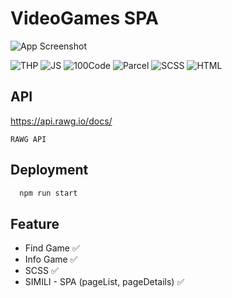 # VideoGames SPA

![App Screenshot](https://media.discordapp.net/attachments/910488504004407306/935852669506060318/SPA.png?width=883&height=224)

![THP](https://img.shields.io/badge/THP-Project-red)
![JS](https://img.shields.io/badge/-JavaScript-yellow)
![100Code](https://img.shields.io/badge/100Code-brightgreen)
![Parcel](https://img.shields.io/badge/Parcel-orange)
![SCSS](https://img.shields.io/badge/SCSS-pink)
![HTML](https://img.shields.io/badge/HTML-orange)

## API

https://api.rawg.io/docs/

`RAWG API`

## Deployment

```bash
  npm run start
```

## Feature

- Find Game ✅
- Info Game ✅
- SCSS ✅
- SIMILI - SPA (pageList, pageDetails) ✅

##

